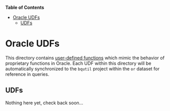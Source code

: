 <!-- START doctoc generated TOC please keep comment here to allow auto update -->
<!-- DON'T EDIT THIS SECTION, INSTEAD RE-RUN doctoc TO UPDATE -->
**Table of Contents**

- [Oracle UDFs](#oracle-udfs)
  - [UDFs](#udfs)

<!-- END doctoc generated TOC please keep comment here to allow auto update -->

# Oracle UDFs

This directory contains [user-defined functions](https://cloud.google.com/bigquery/docs/reference/standard-sql/user-defined-functions)
which mimic the behavior of proprietary functions in Oracle. Each UDF within this
directory will be automatically synchronized to the `bqutil` project within the
`or` dataset for reference in queries.

## UDFs

Nothing here yet, check back soon...
